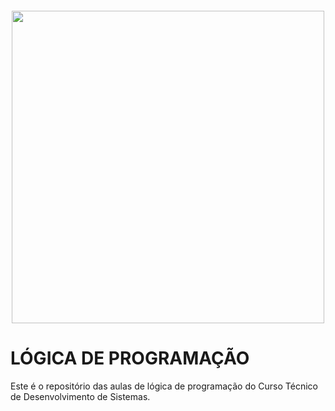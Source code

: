 <h4 align="center">
<img src="https://encrypted-tbn0.gstatic.com/images?q=tbn:ANd9GcTjhFJnJJF6UxyQDQX2jv3ihsaV3sW74jhMlZju-toZzQ&s" width="500">
</h4>

# LÓGICA DE PROGRAMAÇÃO
Este é o repositório das aulas de lógica de programação do Curso Técnico de Desenvolvimento de Sistemas.
